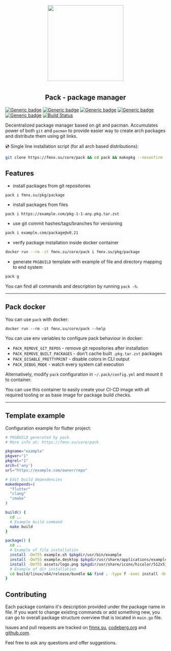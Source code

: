 <p align="center">
<img style="align: center; padding-left: 10px; padding-right: 10px; padding-bottom: 10px;" width="238px" height="238px" src="https://fmnx.su/dancheg97/Pictures/raw/branch/main/pack.png" />
</p>

<h2 align="center">Pack - package manager</h2>

[![Generic badge](https://img.shields.io/badge/LICENSE-GPL-orange.svg)](https://fmnx.su/core/pack/src/branch/main/LICENSE)
[![Generic badge](https://img.shields.io/badge/FMNX-REPO-006db0.svg)](https://fmnx.su/core/pack)
[![Generic badge](https://img.shields.io/badge/CODEBERG-REPO-45a3fb.svg)](https://codeberg.org/fmnx/pack)
[![Generic badge](https://img.shields.io/badge/GITHUB-REPO-white.svg)](https://github.com/fmnx-io/pack)
[![Generic badge](https://img.shields.io/badge/DOCKER-REGISTRY-blue.svg)](https://fmnx.su/core/-/packages/container/pack/latest)
[![Build Status](https://ci.fmnx.su/api/badges/core/pack/status.svg)](https://ci.fmnx.su/core/pack)

Decentralized package manager based on git and pacman. Accumulates power of both `git` and `pacman` to provide easier way to create arch packages and distribute them using git links.

💿 Single line installation script (for all arch based distributions):

```sh
git clone https://fmnx.su/core/pack && cd pack && makepkg --noconfirm -sfri
```

## Features

- install packages from git repositories

```sh
pack i fmnx.su/pkg/package
```

- install packages from files

```
pack i https://example.com/pkg-1-1-any.pkg.tar.zst
```

- use git commit hashes/tags/branches for versioning

```sh
pack i example.com/package@v0.21
```

- verify package installation inside docker container

```sh
docker run --rm -it fmnx.su/core/pack i fmnx.su/pkg/package
```

- generate `PKGBUILD` template with example of file and directory mapping to end system

```sh
pack g
```

You can find all commands and description by running `pack -h`.

---

## Pack docker

You can use `pack` with docker:

```
docker run --rm -it fmnx.su/core/pack --help
```

You can use env variables to configure pack behaviour in docker:

- `PACK_REMOVE_GIT_REPOS` - remove git repositories after installation
- `PACK_REMOVE_BUILT_PACKAGES` - don't cache built `.pkg.tar.zst` packages
- `PACK_DISABLE_PRETTYPRINT` - disable colors in CLI output
- `PACK_DEBUG_MODE` - watch every system call execution

Alternatively, modify `pack` configuration in `~/.pack/config.yml` and mount it to container.

You can use this container to easily create your CI-CD image with all required tooling or as base image for package build checks.

---

## Template example

Configuration example for flutter project:

```sh
# PKGBUILD generated by pack.
# More info at: https://fmnx.su/core/pack

pkgname="example"
pkgver="1"
pkgrel="1"
arch=('any')
url="https://example.com/owner/repo"

# Edit build dependencies
makedepends=(
  "flutter"
  "clang"
  "cmake"
)

build() {
  cd ..
  # Example build command
  make build
}

package() {
  cd ..
  # Example of file installation
  install -Dm755 example.sh $pkgdir/usr/bin/example
  install -Dm755 example.desktop $pkgdir/usr/share/applications/example.desktop
  install -Dm755 assets/logo.png $pkgdir/usr/share/icons/hicolor/512x512/apps/example.png
  # Example of dir installation
  cd build/linux/x64/release/bundle && find . -type f -exec install -Dm755 {} $pkgdir/usr/share/example/{} \; && cd $srcdir/..
}
```

## Contributing

Each package contains it's description provided under the package name in file. If you want to change existing commands or add something new, you can go to overall package structure overview that is located in `main.go` file.

Issues and pull requests are tracked on [fmnx.su](https://fmnx.su/core/pack), [codeberg.org](https://codeberg.org/fmnx/pack) and [github.com](https://github.com/fmnx-io/pack).

Feel free to ask any questions and offer suggestions.
